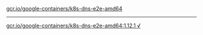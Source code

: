 [gcr.io/google-containers/k8s-dns-e2e-amd64](https://hub.docker.com/r/anjia0532/google-containers.k8s-dns-e2e-amd64/tags/) 

----
[gcr.io/google-containers/k8s-dns-e2e-amd64:1.12.1 √](https://hub.docker.com/r/anjia0532/google-containers.k8s-dns-e2e-amd64/tags/)

